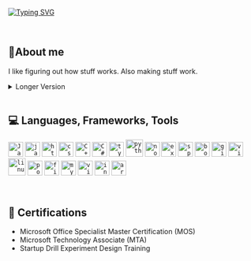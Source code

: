 [![Typing SVG](https://readme-typing-svg.demolab.com?font=Source+Code+Pro&duration=4000&pause=50&color=61F70A&multiline=true&width=435&lines=%24+whoami;ena+imamovic)](https://git.io/typing-svg)

<br>

## 📍About me

I like figuring out how stuff works. Also making stuff work.

<details>
  <summary>Longer Version</summary>
  <br>
  <p>
    I still remember sitting in the dentist’s office, waiting for my appointment, when my mom handed me her old Sony Ericsson phone — the kind where you had to press the '7' key four times just to get to the letter 'S'. I was playing Snake, mesmerized by the little pixelated creature moving across the screen. But instead of just playing the game, I found myself wondering, "How does the snake know where to go? And how does the phone even make it all happen?" Those types of thoughts sparked a curiosity that never left me...
    <br><br>
    From that moment on, I was hooked on figuring out how things work, especially in the digital world. This curiosity has shaped my journey ever since, fueling my passion for continuous learning, problem-solving, and understanding the technology that powers our everyday lives.
    <br><br>
    As a highly motivated, creative, and detail-oriented person, I pride myself on balancing technical know-how with effective communication. Being a quick learner, I am always seeking opportunities to expand my skill set and tackling new challenges to contribute meaningfully to both individual and team goals. 
    <br><br>
    With a strong foundation in organizational skills, I manage projects efficiently, ensuring tasks are executed smoothly and deadlines are met without compromising quality. I’m passionate about professional growth and committed to achieving excellence in everything I do.
  </p>
</details>

<br>

## 💻 Languages, Frameworks, Tools

<code><img title="Java" alt="Java" width="30px" src="https://cdn.jsdelivr.net/gh/devicons/devicon/icons/java/java-original.svg" /></code>
<code><img title="JavaScript" alt="javascript" width="30px" src="https://cdn.jsdelivr.net/gh/devicons/devicon/icons/javascript/javascript-original.svg" /></code>
<code><img title="HTML 5" alt="html5" width="30px" src="https://cdn.jsdelivr.net/gh/devicons/devicon/icons/html5/html5-original.svg" /></code>
<code><img title="CSS 3" alt="css 3" width="30px" src="https://cdn.jsdelivr.net/gh/devicons/devicon/icons/css3/css3-original.svg" /></code>
<code><img title="C++" alt="C++" width="30px" src="https://cdn.jsdelivr.net/gh/devicons/devicon/icons/cplusplus/cplusplus-original.svg" /></code>
<code><img title="C#" alt="C#" width="30px" src="https://cdn.jsdelivr.net/gh/devicons/devicon/icons/csharp/csharp-original.svg" /></code>
<code><img title="TypeScript" alt="typescript" width="30px" src="https://cdn.jsdelivr.net/gh/devicons/devicon/icons/typescript/typescript-original.svg" /></code>
<code><img title="Python" alt="python" width="35px" src="https://cdn.jsdelivr.net/gh/devicons/devicon/icons/python/python-original.svg" /></code>
<code><img title="NodeJS" alt="node js" width="30px" src="https://cdn.jsdelivr.net/gh/devicons/devicon/icons/nodejs/nodejs-original.svg" /></code>
<code><img title="ExpressJS" alt="express js" width="30px" src="https://cdn.jsdelivr.net/gh/devicons/devicon/icons/express/express-original.svg" /></code>
<code><img title="Spring" alt="spring" width="30px" src="https://cdn.jsdelivr.net/gh/devicons/devicon/icons/spring/spring-original.svg" /></code>
<code><img title="Bootstrap" alt="bootstrap" width="30px" src="https://cdn.jsdelivr.net/gh/devicons/devicon/icons/bootstrap/bootstrap-original.svg" /></code>
<code><img title="Git" alt="git" width="30px" src="https://cdn.jsdelivr.net/gh/devicons/devicon/icons/git/git-original.svg" /></code>
<code><img title="VS Code" alt="visual studio code" width="30px" src="https://cdn.jsdelivr.net/gh/devicons/devicon/icons/vscode/vscode-original.svg" /></code>
<code><img title="Linux" alt="linux" width="35px" src="https://cdn.jsdelivr.net/gh/devicons/devicon/icons/linux/linux-original.svg" /></code>
<code><img title="Postman" alt="postman" width="30px" src="https://cdn.jsdelivr.net/gh/devicons/devicon/icons/postman/postman-original.svg" /></code>
<code><img title="Figma" alt="figma" width="30px" src="https://cdn.jsdelivr.net/gh/devicons/devicon/icons/figma/figma-original.svg" /></code>
<code><img title="MySQL" alt="mysql" width="30px" src="https://cdn.jsdelivr.net/gh/devicons/devicon/icons/mysql/mysql-original.svg" /></code>
<code><img title="Visual Studio" alt="visual studio" width="30px" src="https://cdn.jsdelivr.net/gh/devicons/devicon/icons/visualstudio/visualstudio-plain.svg" /></code>
<code><img title="IntelliJ IDEA" alt="intellij" width="30px" src="https://cdn.jsdelivr.net/gh/devicons/devicon/icons/intellij/intellij-original.svg" /></code>
<code><img title="Arduino" alt="arduino" width="30px" src="https://cdn.jsdelivr.net/gh/devicons/devicon/icons/arduino/arduino-original.svg" /></code>

<br>

## 🏅 Certifications
- Microsoft Office Specialist Master Certification (MOS)
- Microsoft Technology Associate (MTA)
- Startup Drill Experiment Design Training

